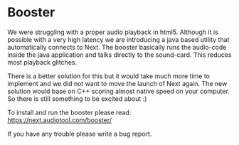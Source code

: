 # Booster

We were struggling with a proper audio playback in html5. Although it is
possible with a very high latency we are introducing a java based
utility that automatically connects to Next. The booster basically runs
the audio-code inside the java application and talks directly to the
sound-card. This reduces most playback glitches.

There is a better solution for this but it would take much more time to
implement and we did not want to move the launch of Next again. The new
solution would base on C++ scoring almost native speed on your computer.
So there is still something to be excited about :)

To install and run the booster please read:
<https://next.audiotool.com/booster/>

If you have any trouble please write a bug report.
